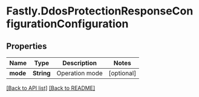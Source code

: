 # Fastly.DdosProtectionResponseConfigurationConfiguration

## Properties

Name | Type | Description | Notes
------------ | ------------- | ------------- | -------------
**mode** | **String** | Operation mode | [optional] 


[[Back to API list]](../../README.md#endpoints) [[Back to README]](../../README.md)
